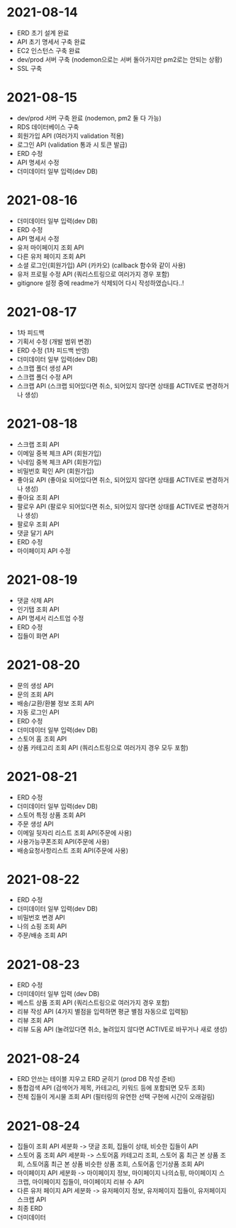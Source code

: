 # 2021-08-14
- ERD 초기 설계 완료
- API 초기 명세서 구축 완료
- EC2 인스턴스 구축 완료
- dev/prod 서버 구축 (nodemon으로는 서버 돌아가지만 pm2로는 안되는 상황)
- SSL 구축

# 2021-08-15
- dev/prod 서버 구축 완료 (nodemon, pm2 둘 다 가능)
- RDS 데이터베이스 구축
- 회원가입 API (여러가지 validation 적용)
- 로그인 API (validation 통과 시 토큰 발급)
- ERD 수정
- API 명세서 수정
- 더미데이터 일부 입력(dev DB)

# 2021-08-16
- 더미데이터 일부 입력(dev DB)
- ERD 수정
- API 명세서 수정
- 유저 마이페이지 조회 API
- 다른 유저 페이지 조회 API
- 소셜 로그인(회원가입) API (카카오) (callback 함수와 같이 사용)
- 유저 프로필 수정 API (쿼리스트링으로 여러가지 경우 포함)
- gitignore 설정 중에 readme가 삭제되어 다시 작성하였습니다..!

# 2021-08-17
- 1차 피드백
- 기획서 수정 (개발 범위 변경)
- ERD 수정 (1차 피드백 반영)
- 더미데이터 일부 입력(dev DB)
- 스크랩 폴더 생성 API
- 스크랩 폴더 수정 API
- 스크랩 API (스크랩 되어있다면 취소, 되어있지 않다면 상태를 ACTIVE로 변경하거나 생성)

# 2021-08-18
- 스크랩 조회 API
- 이메일 중복 체크 API (회원가입)
- 닉네임 중복 체크 API (회원가입)
- 비밀번호 확인 API (회원가입)
- 좋아요 API (좋아요 되어있다면 취소, 되어있지 않다면 상태를 ACTIVE로 변경하거나 생성)
- 좋아요 조회 API
- 팔로우 API (팔로우 되어있다면 취소, 되어있지 않다면 상태를 ACTIVE로 변경하거나 생성)
- 팔로우 조회 API
- 댓글 달기 API
- ERD 수정
- 마이페이지 API 수정

# 2021-08-19
- 댓글 삭제 API
- 인기탭 조회 API
- API 명세서 리스트업 수정
- ERD 수정
- 집들이 화면 API

# 2021-08-20
- 문의 생성 API
- 문의 조회 API
- 배송/교환/환불 정보 조회 API
- 자동 로그인 API
- ERD 수정
- 더미데이터 일부 입력(dev DB)
- 스토어 홈 조회 API 
- 상품 카테고리 조회 API (쿼리스트링으로 여러가지 경우 모두 포함)

# 2021-08-21
- ERD 수정
- 더미데이터 일부 입력(dev DB)
- 스토어 특정 상품 조회 API
- 주문 생성 API
- 이메일 뒷자리 리스트 조회 API(주문에 사용)
- 사용가능쿠폰조회 API(주문에 사용)
- 배송요청사항리스트 조회 API(주문에 사용)

# 2021-08-22
- ERD 수정
- 더미데이터 일부 입력(dev DB)
- 비밀번호 변경 API
- 나의 쇼핑 조회 API
- 주문/배송 조회 API

# 2021-08-23
- ERD 수정
- 더미데이터 일부 입력 (dev DB)
- 베스트 상품 조회 API (쿼리스트링으로 여러가지 경우 포함)
- 리뷰 작성 API (4가지 별점을 입력하면 평균 별점 자동으로 입력됨)
- 리뷰 조회 API 
- 리뷰 도움 API (눌려있다면 취소, 눌려있지 않다면 ACTIVE로 바꾸거나 새로 생성)

# 2021-08-24
- ERD 안쓰는 테이블 지우고 ERD 굳히기 (prod DB 작성 준비)
- 통합검색 API (검색어가 제목, 카테고리, 키워드 등에 포함되면 모두 조회)
- 전체 집들이 게시물 조회 API (필터링의 유연한 선택 구현에 시간이 오래걸림)

# 2021-08-24
- 집들이 조회 API 세분화 -> 댓글 조회, 집들이 상태, 비슷한 집들이 API
- 스토어 홈 조회 API 세분화 -> 스토어홈 카테고리 조회, 스토어 홈 최근 본 상품 조회, 스토어홈 최근 본 상품 비슷한 상품 조회, 스토어홈 인기상품 조회 API
- 마이페이지 API 세분화 -> 마이페이지 정보, 마이페이지 나의쇼핑, 마이페이지 스크랩, 마이페이지 집들이, 마이페이지 리뷰 수 API
- 다른 유저 페이지 API 세분화 -> 유저페이지 정보, 유저페이지 집들이, 유저페이지 스크랩 API
- 최종 ERD 
- 더미데이터 
